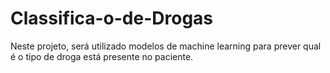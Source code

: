 # Classifica-o-de-Drogas
Neste projeto, será utilizado modelos de machine learning para prever qual é o tipo de droga está presente no paciente.
